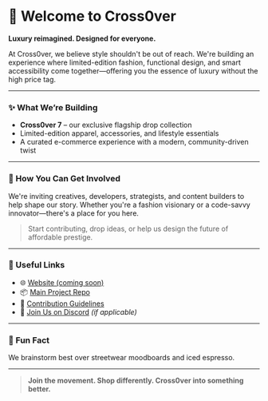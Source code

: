 # 👋 Welcome to Cross0ver

**Luxury reimagined. Designed for everyone.**

At Cross0ver, we believe style shouldn't be out of reach. We're building an experience where limited-edition fashion, functional design, and smart accessibility come together—offering you the essence of luxury without the high price tag.

---

### ✨ What We’re Building

- **Cross0ver 7** – our exclusive flagship drop collection  
- Limited-edition apparel, accessories, and lifestyle essentials  
- A curated e-commerce experience with a modern, community-driven twist  

---

### 🤝 How You Can Get Involved

We're inviting creatives, developers, strategists, and content builders to help shape our story. Whether you're a fashion visionary or a code-savvy innovator—there's a place for you here.

> Start contributing, drop ideas, or help us design the future of affordable prestige.

---

### 🔗 Useful Links

- 🌐 [Website (coming soon)](https://yourwebsite.com)  
- 📦 [Main Project Repo](https://github.com/your-org/cross0ver-ecommerce)  
- 📄 [Contribution Guidelines](https://github.com/your-org/contributing)  
- 💬 [Join Us on Discord](https://discord.gg/yourlink) *(if applicable)*  

---

### 🧠 Fun Fact

We brainstorm best over streetwear moodboards and iced espresso.

---

> **Join the movement. Shop differently. Cross0ver into something better.**
